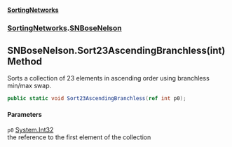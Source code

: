 #### [SortingNetworks](./index.md 'index')
### [SortingNetworks](./SortingNetworks.md 'SortingNetworks').[SNBoseNelson](./SortingNetworks-SNBoseNelson.md 'SortingNetworks.SNBoseNelson')
## SNBoseNelson.Sort23AscendingBranchless(int) Method
Sorts a collection of 23 elements in ascending order using branchless min/max swap.  
```csharp
public static void Sort23AscendingBranchless(ref int p0);
```
#### Parameters
<a name='SortingNetworks-SNBoseNelson-Sort23AscendingBranchless(int)-p0'></a>
`p0` [System.Int32](https://docs.microsoft.com/en-us/dotnet/api/System.Int32 'System.Int32')  
the reference to the first element of the collection  
  
